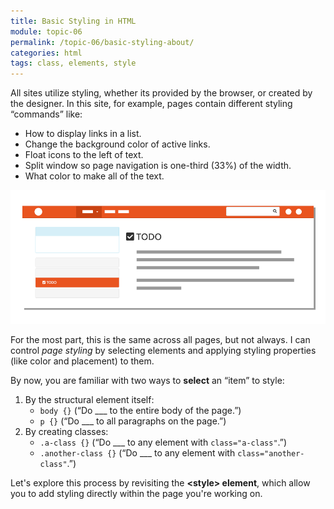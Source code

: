 ```yaml
---
title: Basic Styling in HTML
module: topic-06
permalink: /topic-06/basic-styling-about/
categories: html
tags: class, elements, style
---
```


<div class="divider-heading"></div>

All sites utilize styling, whether its provided by the browser, or created by the designer. In this site, for example, pages contain different styling “commands” like:
- How to display links in a list.
- Change the background color of active links.
- Float icons to the left of text.
- Split window so page navigation is one-third (33%) of the width.
- What color to make all of the text.

<img src="../img/site-style-example.gif" alt="areas of the site highlighted by styling" title="Site Style" />

For the most part, this is the same across all pages, but not always. I can control _page styling_ by selecting elements and applying styling properties (like color and placement) to them.

By now, you are familiar with two ways to **select** an “item” to style:
1. By the structural element itself:
    - `body {}` (“Do ___ to the entire body of the page.”)
    - `p {}` (“Do ___ to all paragraphs on the page.”)
2. By creating classes:
    - `.a-class {}` (“Do ___ to any element with `class="a-class"`.”)
    - `.another-class {}` (“Do ___ to any element with `class="another-class"`.”)

Let's explore this process by revisiting the **&lt;style&gt; element**, which allow you to add styling directly within the page you're working on.
